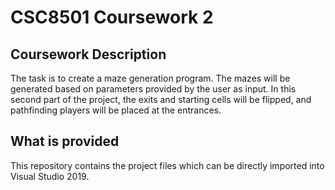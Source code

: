 # CSC8501 Coursework 2
## Coursework Description
The task is to create a maze generation program. The mazes will be generated based on parameters provided by the user as input. 
In this second part of the project, the exits and starting cells will be flipped, and pathfinding players will be placed at the entrances.

## What is provided
This repository contains the project files which can be directly imported into Visual Studio 2019.
